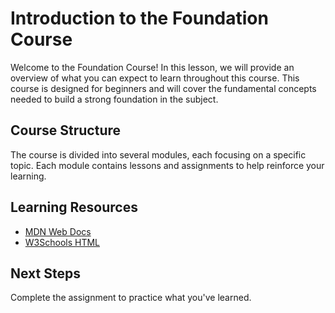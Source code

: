 # Introduction to the Foundation Course

Welcome to the Foundation Course! In this lesson, we will provide an overview of what you can expect to learn throughout this course. This course is designed for beginners and will cover the fundamental concepts needed to build a strong foundation in the subject.

## Course Structure

The course is divided into several modules, each focusing on a specific topic. Each module contains lessons and assignments to help reinforce your learning.

## Learning Resources

- [MDN Web Docs](https://developer.mozilla.org)
- [W3Schools HTML](https://www.w3schools.com/html/)

## Next Steps

Complete the assignment to practice what you've learned.
